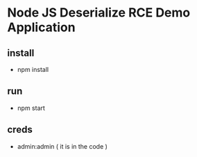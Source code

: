 # Node JS Deserialize RCE Demo Application

## install 
- npm install

## run
- npm start

## creds
- admin:admin ( it is in the code )
